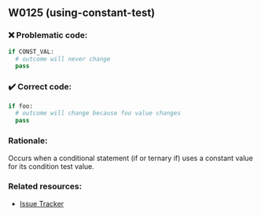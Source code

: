## W0125 (using-constant-test)

### :x: Problematic code:

```python
if CONST_VAL:
  # outcome will never change
  pass
```

### :heavy_check_mark: Correct code:

```python
if foo:
  # outcome will change because foo value changes
  pass
```

### Rationale:

Occurs when a conditional statement (if or ternary if) uses a constant value
for its condition test value.

### Related resources:

- [Issue Tracker](https://github.com/PyCQA/pylint/issues?q=is%3Aissue+%22using-constant-test%22+OR+%22W0125%22)
